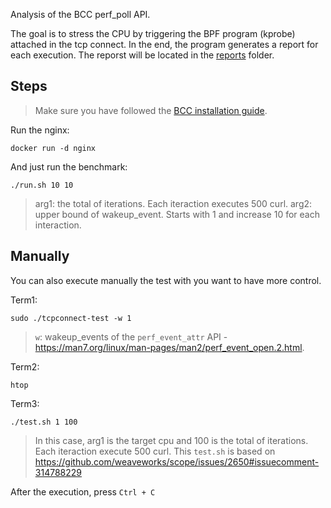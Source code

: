 Analysis of the BCC perf_poll API.

The goal is to stress the CPU by triggering the BPF program (kprobe) attached in the tcp connect.
In the end, the program generates a report for each execution. The reporst will be located in the [reports](./reports/) folder.

## Steps

> Make sure you have followed the [BCC installation guide](https://github.com/iovisor/bcc/blob/master/INSTALL.md).

Run the nginx:
```
docker run -d nginx
```

And just run the benchmark:

```
./run.sh 10 10
```

> arg1: the total of iterations. Each iteraction executes 500 curl.
> arg2: upper bound of wakeup_event. Starts with 1 and increase 10 for each interaction.

## Manually

You can also execute manually the test with you want to have more control.

Term1:

```
sudo ./tcpconnect-test -w 1
```

> `w`: wakeup_events of the `perf_event_attr` API - https://man7.org/linux/man-pages/man2/perf_event_open.2.html.

Term2:

```
htop
```

Term3:

```
./test.sh 1 100
```
> In this case, arg1 is the target cpu and 100 is the total of iterations. Each iteraction execute 500 curl.
> This `test.sh` is based on https://github.com/weaveworks/scope/issues/2650#issuecomment-314788229

After the execution, press `Ctrl + C`

